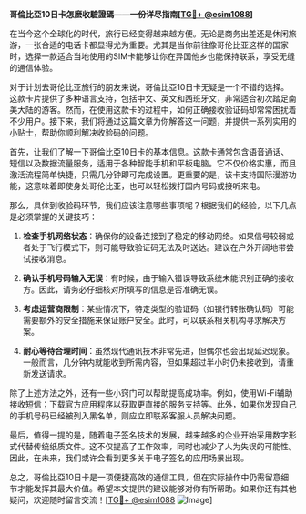 **哥倫比亞10日卡怎麽收驗證碼——一份详尽指南[[TG💪+ @esim1088](https://t.me/s/esim1088)]**

在当今这个全球化的时代，旅行已经变得越来越方便。无论是商务出差还是休闲旅游，一张合适的电话卡都显得尤为重要。尤其是当你前往像哥伦比亚这样的国家时，选择一款适合当地使用的SIM卡能够让你在异国他乡也能保持联系，享受无缝的通信体验。

对于计划去哥伦比亚旅行的朋友来说，哥倫比亞10日卡无疑是一个不错的选择。这款卡片提供了多种语言支持，包括中文、英文和西班牙文，非常适合初次踏足南美大陆的游客。然而，在使用这款卡的过程中，如何正确接收验证码却常常困扰着不少用户。接下来，我们将通过这篇文章为你解答这一问题，并提供一系列实用的小贴士，帮助你顺利解决收验码的问题。

首先，让我们了解一下哥倫比亞10日卡的基本信息。这款卡通常包含语音通话、短信以及数据流量服务，适用于各种智能手机和平板电脑。它不仅价格实惠，而且激活流程简单快捷，只需几分钟即可完成设置。更重要的是，该卡支持国际漫游功能，这意味着即使身处哥伦比亚，也可以轻松拨打国内号码或接听来电。

那么，具体到收验码环节，我们应该注意哪些事项呢？根据我们的经验，以下几点是必须掌握的关键技巧：

1. **检查手机网络状态**：确保你的设备连接到了稳定的移动网络。如果信号较弱或者处于飞行模式下，则可能导致验证码无法及时送达。建议在户外开阔地带尝试接收消息。

2. **确认手机号码输入无误**：有时候，由于输入错误导致系统未能识别正确的接收方。因此，请务必仔细核对所填写的信息是否准确无误。

3. **考虑运营商限制**：某些情况下，特定类型的验证码（如银行转账确认码）可能需要额外的安全措施来保证账户安全。此时，可以联系相关机构寻求解决方案。

4. **耐心等待合理时间**：虽然现代通讯技术非常先进，但偶尔也会出现延迟现象。一般而言，几分钟内就能收到所需内容，但如果超过半小时仍未接收到，请重新发送请求。

除了上述方法之外，还有一些小窍门可以帮助提高成功率。例如，使用Wi-Fi辅助接收短信；下载官方应用程序以获取更直接的服务支持等。此外，如果你发现自己的手机号码已经被列入黑名单，则应立即联系客服人员解决问题。

最后，值得一提的是，随着电子签名技术的发展，越来越多的企业开始采用数字形式代替传统纸质文件。这不仅提高了工作效率，同时也减少了人为失误的可能性。因此，在未来，我们或许会看到更多关于电子签名的应用场景出现。

总之，哥倫比亞10日卡是一项便捷高效的通信工具，但在实际操作中仍需留意细节才能发挥其最大价值。希望本文提供的建议能够对你有所帮助。如果你还有其他疑问，欢迎随时留言交流！[[TG💪+ @esim1088](https://t.me/s/esim1088) ![Image](https://i.postimg.cc/4NQfJmqS/Snipaste-2025-05-13-00-14-12.png)]